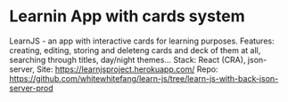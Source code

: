 # Learnin App with cards system
LearnJS - an app with interactive cards for learning purposes. Features: creating, editing, storing and deleteng cards and deck of them at all, searching through titles, day/night themes... Stack: React (CRA), json-server, 
Site:
https://learnjsproject.herokuapp.com/
Repo:
https://github.com/whitewhitefang/learn-js/tree/learn-js-with-back-json-server-prod
